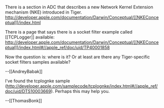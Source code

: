 

There is a section in ADC that describes a new Network Kernel Extension mechanism (NKE) introduced in Tiger.
http://developer.apple.com/documentation/Darwin/Conceptual/[[NKEConceptual]]/index.html

There is a page that says there is a socket filter example called [[TCPLogger]] available:
http://developer.apple.com/documentation/Darwin/Conceptual/[[NKEConceptual]]/index.html#//apple_ref/doc/uid/TP40001858

Now the question is: where is it? Or at least are there any Tiger-specific socket filters samples available?

--[[AndreyBabak]]

I've found the tcplognke sample (http://developer.apple.com/samplecode/tcplognke/index.html#//apple_ref/doc/uid/DTS10003669). Perhaps this may help you.

--[[ThomasBonk]]